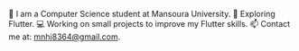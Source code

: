 🏫 I am a Computer Science student at Mansoura University.
🚀 Exploring Flutter.
💻 Working on small projects to improve my Flutter skills.
📫 Contact me at: mnhj8364@gmail.com.



